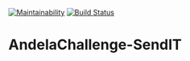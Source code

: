 [![Maintainability](https://api.codeclimate.com/v1/badges/569c84862b295d8a2279/maintainability)](https://codeclimate.com/github/vivianegwu/AndelaChallenge-SendIT/maintainability)
[![Build Status](https://travis-ci.org/vivianegwu/AndelaChallenge-SendIT.svg?branch=develop)](https://travis-ci.org/vivianegwu/AndelaChallenge-SendIT)
# AndelaChallenge-SendIT